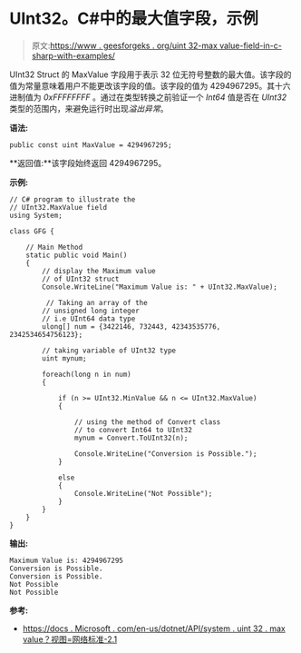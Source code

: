 # UInt32。C#中的最大值字段，示例

> 原文:[https://www . geesforgeks . org/uint 32-max value-field-in-c-sharp-with-examples/](https://www.geeksforgeeks.org/uint32-maxvalue-field-in-c-sharp-with-examples/)

UInt32 Struct 的 MaxValue 字段用于表示 32 位无符号整数的最大值。该字段的值为常量意味着用户不能更改该字段的值。该字段的值为 4294967295。其十六进制值为 *0xFFFFFFFF* 。通过在类型转换之前验证一个 *Int64* 值是否在 *UInt32* 类型的范围内，来避免运行时出现*溢出异常*。

**语法:**

```
public const uint MaxValue = 4294967295;
```

**返回值:**该字段始终返回 4294967295。

**示例:**

```
// C# program to illustrate the
// UInt32.MaxValue field
using System;

class GFG {

    // Main Method
    static public void Main()
    {
        // display the Maximum value
        // of UInt32 struct
        Console.WriteLine("Maximum Value is: " + UInt32.MaxValue);

         // Taking an array of the 
        // unsigned long integer 
        // i.e UInt64 data type
        ulong[] num = {3422146, 732443, 42343535776, 2342534654756123};

        // taking variable of UInt32 type
        uint mynum;

        foreach(long n in num)
        {

            if (n >= UInt32.MinValue && n <= UInt32.MaxValue) 
            {

                // using the method of Convert class
                // to convert Int64 to UInt32
                mynum = Convert.ToUInt32(n);

                Console.WriteLine("Conversion is Possible.");
            }

            else
            {
                Console.WriteLine("Not Possible");
            }
        }
    }
}
```

**输出:**

```
Maximum Value is: 4294967295
Conversion is Possible.
Conversion is Possible.
Not Possible
Not Possible

```

**参考:**

*   [https://docs . Microsoft . com/en-us/dotnet/API/system . uint 32 . max value？视图=网络标准-2.1](https://docs.microsoft.com/en-us/dotnet/api/system.uint32.maxvalue?view=netstandard-2.1)